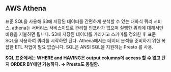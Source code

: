 ## AWS Athena

표준 SQL을 사용해 S3에 저장된 데이터를 간편하게 분석할 수 있는 대화식 쿼리 서비스.
athena는 서버리스 서비스이므로 관리할 인프라가 없으며 실행한 쿼리에 대해서만 비용을 지불하면 됩니다.
S3에 저장된 데이터를 가리키고 스키마를 정의한 후 표준 SQL을 사용하여 쿼리를 시작하면 된다.
Athena에서는 데이터 분석을 준비하기 위한 복잡한 ETL 작업이 필요 없습니다.
SQL은 ANSI SQL을 지원하는 Presto 를 사용.

**SQL 표준에서는 WHERE and HAVING은 output columns에 access 할 수 없고 단지 ORDER BY에만 가능하다. → Presto도 동일함.**